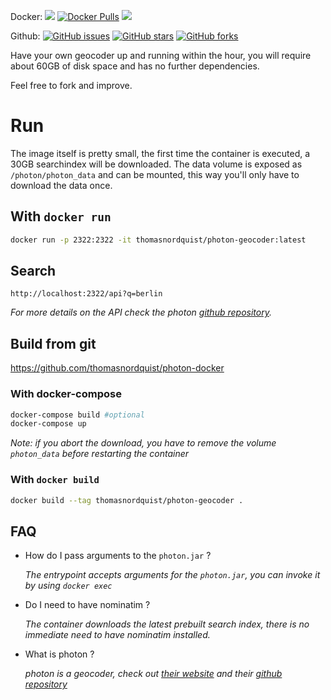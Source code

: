 Docker: [![](https://images.microbadger.com/badges/image/thomasnordquist/photon-geocoder.svg)](https://microbadger.com/images/thomasnordquist/photon-geocoder "Get your own image badge on microbadger.com") [![Docker Pulls](https://img.shields.io/docker/pulls/thomasnordquist/photon-geocoder.svg)](https://hub.docker.com/r/thomasnordquist/photon-geocoder/) [![](https://images.microbadger.com/badges/version/thomasnordquist/photon-geocoder.svg)](https://microbadger.com/images/thomasnordquist/photon-geocoder "Get your own version badge on microbadger.com")

Github:
[![GitHub issues](https://img.shields.io/github/issues/thomasnordquist/photon-docker.svg)](https://github.com/thomasnordquist/photon-docker/issues) [![GitHub stars](https://img.shields.io/github/stars/thomasnordquist/photon-docker.svg)](https://github.com/thomasnordquist/photon-docker/stargazers) [![GitHub forks](https://img.shields.io/github/forks/thomasnordquist/photon-docker.svg)](https://github.com/thomasnordquist/photon-docker/network)

Have your own geocoder up and running within the hour, you will require about 60GB of disk space and has no further dependencies.

Feel free to fork and improve.


# Run

The image itself is pretty small, the first time the container is executed, a 30GB searchindex will be downloaded.
The data volume is exposed as `/photon/photon_data` and can be mounted, this way you'll only have to download the data once.

## With `docker run`

```bash
docker run -p 2322:2322 -it thomasnordquist/photon-geocoder:latest
```

## Search

```
http://localhost:2322/api?q=berlin
```
*For more details on the API check the photon [github repository](https://github.com/komoot/photon).*



## Build from git
https://github.com/thomasnordquist/photon-docker

### With docker-compose
```bash
docker-compose build #optional
docker-compose up
```
*Note: if you abort the download, you have to remove the volume `photon_data` before restarting the container*


### With `docker build`
```bash
docker build --tag thomasnordquist/photon-geocoder .
```


## FAQ

 - How do I pass arguments to the `photon.jar` ?

   *The entrypoint accepts arguments for the `photon.jar`, you can invoke it by using `docker exec`*
 - Do I need to have nominatim ?

   *The container downloads the latest prebuilt search index, there is no immediate need to have nominatim installed.*

 - What is photon ?
  
   *photon is a geocoder, check out [their website](https://photon.komoot.de/) and their [github repository](https://github.com/komoot/photon)*

